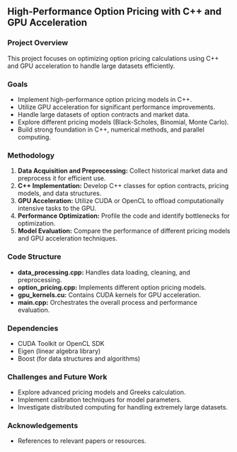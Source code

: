 ## High-Performance Option Pricing with C++ and GPU Acceleration

### Project Overview
This project focuses on optimizing option pricing calculations using C++ and GPU acceleration to handle large datasets efficiently.

### Goals
* Implement high-performance option pricing models in C++.
* Utilize GPU acceleration for significant performance improvements.
* Handle large datasets of option contracts and market data.
* Explore different pricing models (Black-Scholes, Binomial, Monte Carlo).
* Build strong foundation in C++, numerical methods, and parallel computing. 

### Methodology
1. **Data Acquisition and Preprocessing:** Collect historical market data and preprocess it for efficient use.
2. **C++ Implementation:** Develop C++ classes for option contracts, pricing models, and data structures.
3. **GPU Acceleration:** Utilize CUDA or OpenCL to offload computationally intensive tasks to the GPU.
4. **Performance Optimization:** Profile the code and identify bottlenecks for optimization.
5. **Model Evaluation:** Compare the performance of different pricing models and GPU acceleration techniques.

### Code Structure
* **data_processing.cpp:** Handles data loading, cleaning, and preprocessing.
* **option_pricing.cpp:** Implements different option pricing models.
* **gpu_kernels.cu:** Contains CUDA kernels for GPU acceleration.
* **main.cpp:** Orchestrates the overall process and performance evaluation.

### Dependencies
* CUDA Toolkit or OpenCL SDK
* Eigen (linear algebra library)
* Boost (for data structures and algorithms)

### Challenges and Future Work
* Explore advanced pricing models and Greeks calculation.
* Implement calibration techniques for model parameters.
* Investigate distributed computing for handling extremely large datasets.

### Acknowledgements
* References to relevant papers or resources.

